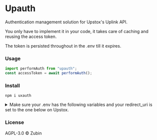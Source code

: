 # Upauth

Authentication management solution for Upstox's Uplink API.

You only have to implement it in your code, it takes care of caching and reusing the access token.

The token is persisted throughout in the .env till it expires.

### Usage

```js
import performAuth from "upauth";
const accessToken = await performAuth();
```

### Install

```
npm i uxauth
```

<details>
<summary>
Make sure your .env has the following variables and your redirect_uri is set to the one below on Upstox.
</summary>
<br>

CLIENT_ID = "your client_id"

CLIENT_SECRET = "your client_secret"

REDIRECT_URI = http://localhost:3000/redirect

Refer to Upstox documentation for the same.

</details>

### License

AGPL-3.0 ©️ Zubin
